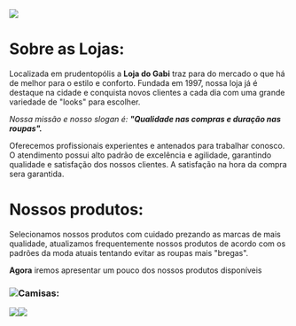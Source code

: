<img src="https://cdn.shopify.com/s/files/1/0657/1166/9480/files/gabi-lojas99.png?v=1659587005&width=250" />

<h1>Sobre as Lojas:</h1>

<p>Localizada em prudentopólis a <strong>Loja do Gabi</strong> traz para do mercado o que há de melhor para o estilo e conforto. Fundada em 1997, nossa loja já é destaque na cidade e conquista novos clientes a cada dia com uma grande variedade de "looks" para escolher.</p>

<p><em>Nossa missão e nosso slogan é: <strong>"Qualidade nas compras e duração nas roupas".</strong></em></p>

<p>Oferecemos profissionais experientes e antenados para trabalhar conosco. O atendimento possui alto padrão de excelência e agilidade, garantindo qualidade e satisfação dos nossos clientes. A satisfação na hora da compra sera garantida.</p>

<h1>Nossos produtos:</h1>

<p>Selecionamos nossos produtos com cuidado prezando as marcas de mais qualidade, atualizamos frequentemente nossos produtos de acordo com os padrões da moda atuais tentando evitar as roupas mais "bregas".</p>
<p><strong>Agora</strong> iremos apresentar um pouco dos nossos produtos disponíveis</p>

<h3><img src="https://img.icons8.com/material-outlined/24/null/t-shirt.png"/><strong>Camisas:</strong></h3>
<img src="https://d3ugyf2ht6aenh.cloudfront.net/stores/974/635/products/camiseta-branca-masculina-alter-ego1-be6ccf12249a7f993616535000714156-320-0.png" /><img src="https://d3ugyf2ht6aenh.cloudfront.net/stores/974/635/products/camiseta-masculina-preta-581-19f3fef94e5f34a0a216526630699887-320-0.png" />
